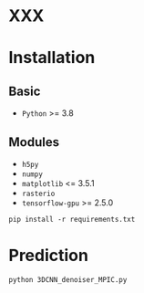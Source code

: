 # XXX

# Installation
## Basic
- `Python` >= 3.8
## Modules

- `h5py`
- `numpy`
- `matplotlib` <= 3.5.1
- `rasterio`
- `tensorflow-gpu` >= 2.5.0

```shell
pip install -r requirements.txt
```


# Prediction
```shell
python 3DCNN_denoiser_MPIC.py
```
